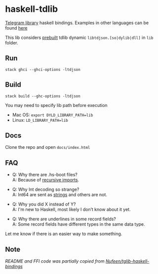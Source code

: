 # haskell-tdlib

[Telegram library](https://github.com/tdlib/td) haskell bindings. Examples in other languages can be found [here](https://github.com/tdlib/td/tree/master/example)

This lib considers [prebuilt](https://github.com/tdlib/td#building) tdlib dynamic `libtdjson.[so|dylib|dll]` in `lib` folder.

## Run

 `stack ghci --ghci-options -ltdjson`

## Build

`stack build --ghc-options -ltdjson`

You may need to specify lib path before execution
* Mac OS: `export DYLD_LIBRARY_PATH=lib`
* Linux: `LD_LIBRARY_PATH=lib`

## Docs

Clone the repo and open `docs/index.html`

## FAQ

* Q: Why there are .hs-boot files? \
A: Because of [recursive imports](https://wiki.haskell.org/Mutually_recursive_modules). 

* Q: Why Int decoding so strange? \
A: Int64 are sent as [strings](https://github.com/tdlib/td/issues/179) and others are not.

* Q: Why you did X instead of Y? \
A: I'm new to Haskell, most likely I don’t know about it yet.

* Q: Why there are underlines in some record fields? \
A: Some record fields have different types in the same data type.

Let me know if there is an easier way to make something.

## Note

_README and FFI code was partially copied from [Nufeen/tglib-haskell-bindings](https://github.com/Nufeen/tglib-haskell-bindings)_
